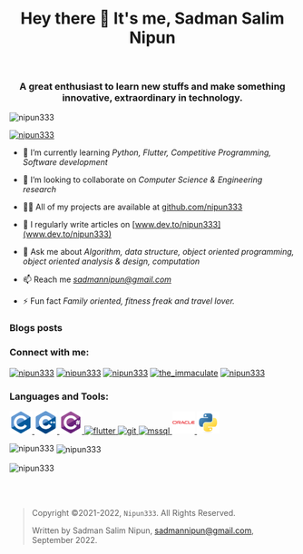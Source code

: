 <h1 align="center">Hey there 👋 It's me, Sadman Salim Nipun</h1>
<br/>
<h3 align="center">A great enthusiast to learn new stuffs and make something innovative, extraordinary in technology.</h3>

<p align="left"> <img src="https://komarev.com/ghpvc/?username=nipun333&label=Profile%20Views&color=1f9eff&style=flat" alt="nipun333" /> </p>

<p align="left"> <a href="https://github.com/ryo-ma/github-profile-trophy"><img src="https://github-profile-trophy.vercel.app/?username=nipun333" alt="nipun333" /></a> </p>

- 🌱 I’m currently learning *Python, Flutter, Competitive Programming, Software development*

- 👯 I’m looking to collaborate on *Computer Science & Engineering research*

- 👨‍💻 All of my projects are available at [github.com/nipun333](github.com/nipun333)

- 📝 I regularly write articles on [www.dev.to/nipun333](www.dev.to/nipun333)

- 💬 Ask me about *Algorithm, data structure, object oriented programming, object oriented analysis & design, computation*

- 📫 Reach me *sadmannipun@gmail.com*

- ⚡ Fun fact *Family oriented, fitness freak and travel lover.*

### Blogs posts
<!-- BLOG-POST-LIST:START -->
<!-- BLOG-POST-LIST:END -->

<h3 align="left">Connect with me:</h3>
<p align="left">
<a href="https://dev.to/nipun333" target="blank"><img align="center" src="https://raw.githubusercontent.com/rahuldkjain/github-profile-readme-generator/master/src/images/icons/Social/devto.svg" alt="nipun333" height="30" width="40" /></a>
<a href="https://linkedin.com/in/nipun333" target="blank"><img align="center" src="https://raw.githubusercontent.com/rahuldkjain/github-profile-readme-generator/master/src/images/icons/Social/linked-in-alt.svg" alt="nipun333" height="30" width="40" /></a>
<a href="https://fb.com/nipun333" target="blank"><img align="center" src="https://raw.githubusercontent.com/rahuldkjain/github-profile-readme-generator/master/src/images/icons/Social/facebook.svg" alt="nipun333" height="30" width="40" /></a>
<a href="https://codeforces.com/profile/the_immaculate" target="blank"><img align="center" src="https://raw.githubusercontent.com/rahuldkjain/github-profile-readme-generator/master/src/images/icons/Social/codeforces.svg" alt="the_immaculate" height="30" width="40" /></a>
<a href="https://www.leetcode.com/nipun333" target="blank"><img align="center" src="https://raw.githubusercontent.com/rahuldkjain/github-profile-readme-generator/master/src/images/icons/Social/leet-code.svg" alt="nipun333" height="30" width="40" /></a>
</p>

<h3 align="left">Languages and Tools:</h3>
<p align="left"> <a href="https://www.cprogramming.com/" target="_blank" rel="noreferrer"> <img src="https://raw.githubusercontent.com/devicons/devicon/master/icons/c/c-original.svg" alt="c" width="40" height="40"/> </a> <a href="https://www.w3schools.com/cpp/" target="_blank" rel="noreferrer"> <img src="https://raw.githubusercontent.com/devicons/devicon/master/icons/cplusplus/cplusplus-original.svg" alt="cplusplus" width="40" height="40"/> </a> <a href="https://www.w3schools.com/cs/" target="_blank" rel="noreferrer"> <img src="https://raw.githubusercontent.com/devicons/devicon/master/icons/csharp/csharp-original.svg" alt="csharp" width="40" height="40"/> </a> <a href="https://flutter.dev" target="_blank" rel="noreferrer"> <img src="https://www.vectorlogo.zone/logos/flutterio/flutterio-icon.svg" alt="flutter" width="40" height="40"/> </a> <a href="https://git-scm.com/" target="_blank" rel="noreferrer"> <img src="https://www.vectorlogo.zone/logos/git-scm/git-scm-icon.svg" alt="git" width="40" height="40"/> </a> <a href="https://www.microsoft.com/en-us/sql-server" target="_blank" rel="noreferrer"> <img src="https://www.svgrepo.com/show/303229/microsoft-sql-server-logo.svg" alt="mssql" width="40" height="40"/> </a> <a href="https://www.oracle.com/" target="_blank" rel="noreferrer"> <img src="https://raw.githubusercontent.com/devicons/devicon/master/icons/oracle/oracle-original.svg" alt="oracle" width="40" height="40"/> </a> <a href="https://www.python.org" target="_blank" rel="noreferrer"> <img src="https://raw.githubusercontent.com/devicons/devicon/master/icons/python/python-original.svg" alt="python" width="40" height="40"/> </a> </p>

<p><img align="left" src="https://github-readme-stats.vercel.app/api/top-langs?username=nipun333&show_icons=true&theme=dark&locale=en&layout=compact" alt="nipun333" /></p>

<p>&nbsp;<img align="center" src="https://github-readme-stats.vercel.app/api?username=nipun333&show_icons=true&locale=en" alt="nipun333" /></p>

<p><img align="center" src="https://github-readme-streak-stats.herokuapp.com/?user=nipun333&theme=default" alt="nipun333" /></p>
<BR/><BR/>

> Copyright ©2021-2022, `Nipun333`. All Rights Reserved.
>
> Written by Sadman Salim Nipun, <sadmannipun@gmail.com>, September 2022.
 
